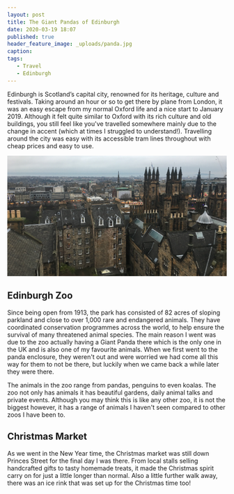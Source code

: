 ```yaml
---
layout: post
title: The Giant Pandas of Edinburgh
date: 2020-03-19 18:07
published: true
header_feature_image: _uploads/panda.jpg
caption:
tags:
   - Travel
   - Edinburgh
---
```

Edinburgh is Scotland’s capital city, renowned for its heritage, culture and festivals. Taking around an hour or so to get there by plane from London, it was an easy escape from my normal Oxford life and a nice start to January 2019. Although it felt quite similar to Oxford with its rich culture and old buildings, you still feel like you've travelled somewhere mainly due to the change in accent (which at times I struggled to understand!). Travelling around the city was easy with its accessible tram lines throughout with cheap prices and easy to use.

[![View of Edinburgh](/_uploads/edinburgh.jpg)](/_uploads/edinburgh.jpg)

## Edinburgh Zoo

Since being open from 1913, the park has consisted of 82 acres of sloping parkland and close to over 1,000 rare and endangered animals. They have coordinated conservation programmes across the world, to help ensure the survival of many threatened animal species. The main reason I went was due to the zoo actually having a Giant Panda there which is the only one in the UK and is also one of my favourite animals. When we first went to the panda enclosure, they weren't out and were worried we had come all this way for them to not be there, but luckily when we came back a while later they were there.

The animals in the zoo range from pandas, penguins to even koalas. The zoo not only has animals it has beautiful gardens, daily animal talks and private events. Although you may think this is like any other zoo, it is not the biggest however, it has a range of animals I haven't seen compared to other zoos I have been to.

## Christmas Market

As we went in the New Year time, the Christmas market was still down Princes Street for the final day I was there. From local stalls selling handcrafted gifts to tasty homemade treats, it made the Christmas spirit carry on for just a little longer than normal. Also a little further walk away, there was an ice rink that was set up for the Christmas time too!
